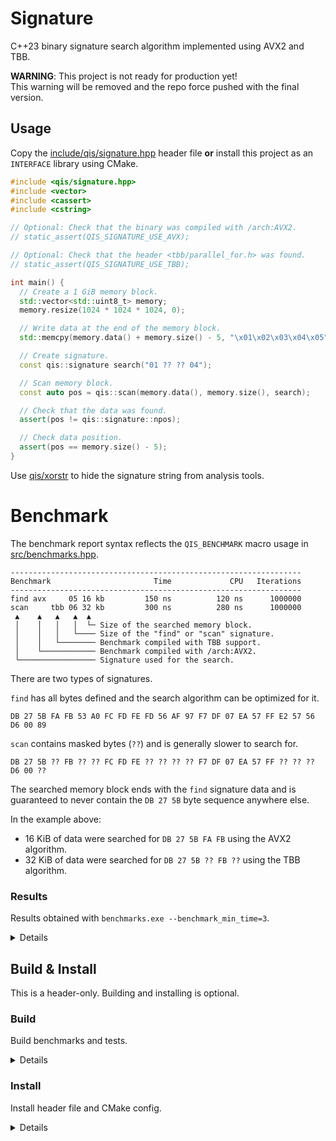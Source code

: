 # Signature
C++23 binary signature search algorithm implemented using AVX2 and TBB.

**WARNING**: This project is not ready for production yet!<br/>
This warning will be removed and the repo force pushed with the final version.

## Usage
Copy the [include/qis/signature.hpp](include/qis/signature.hpp) header file
**or** install this project as an `INTERFACE` library using CMake.

```cpp
#include <qis/signature.hpp>
#include <vector>
#include <cassert>
#include <cstring>

// Optional: Check that the binary was compiled with /arch:AVX2.
// static_assert(QIS_SIGNATURE_USE_AVX);

// Optional: Check that the header <tbb/parallel_for.h> was found.
// static_assert(QIS_SIGNATURE_USE_TBB);

int main() {
  // Create a 1 GiB memory block.
  std::vector<std::uint8_t> memory;
  memory.resize(1024 * 1024 * 1024, 0);

  // Write data at the end of the memory block.
  std::memcpy(memory.data() + memory.size() - 5, "\x01\x02\x03\x04\x05", 5);

  // Create signature.
  const qis::signature search("01 ?? ?? 04");

  // Scan memory block.
  const auto pos = qis::scan(memory.data(), memory.size(), search);

  // Check that the data was found.
  assert(pos != qis::signature::npos);

  // Check data position.
  assert(pos == memory.size() - 5);
}
```

Use [qis/xorstr](https://github.com/qis/xorstr) to hide the signature
string from analysis tools.

# Benchmark
The benchmark report syntax reflects the `QIS_BENCHMARK` macro usage in
[src/benchmarks.hpp](src/benchmarks.hpp).

```
-----------------------------------------------------------------
Benchmark                       Time             CPU   Iterations
-----------------------------------------------------------------
find avx     05 16 kb         150 ns          120 ns      1000000
scan     tbb 06 32 kb         300 ns          280 ns      1000000
 ▲    ▲   ▲   ▲  ▲
 │    │   │   │  └─ Size of the searched memory block.
 │    │   │   └──── Size of the "find" or "scan" signature.
 │    │   └──────── Benchmark compiled with TBB support.
 │    └──────────── Benchmark compiled with /arch:AVX2.
 └───────────────── Signature used for the search.
```

There are two types of signatures.

`find` has all bytes defined and the search algorithm can be optimized for it.

```
DB 27 5B FA FB 53 A0 FC FD FE FD 56 AF 97 F7 DF 07 EA 57 FF E2 57 56 D6 00 89
```

`scan` contains masked bytes (`??`) and is generally slower to search for.

```
DB 27 5B ?? FB ?? ?? FC FD FE ?? ?? ?? ?? F7 DF 07 EA 57 FF ?? ?? ?? D6 00 ??
```

The searched memory block ends with the `find` signature data and is guaranteed
to never contain the `DB 27 5B` byte sequence anywhere else.

In the example above:
* 16 KiB of data were searched for `DB 27 5B FA FB` using the AVX2 algorithm.
* 32 KiB of data were searched for `DB 27 5B ?? FB ??` using the TBB algorithm.

### Results
Results obtained with `benchmarks.exe --benchmark_min_time=3`.

<details>

```
Run on (12 X 3720.15 MHz CPU s)
CPU Caches:
  L1 Data 32 KiB (x6)
  L1 Instruction 32 KiB (x6)
  L2 Unified 256 KiB (x6)
  L3 Unified 12288 KiB (x1)
-----------------------------------------------------------------
Benchmark                       Time             CPU   Iterations
-----------------------------------------------------------------
find avx     03 16 kb         295 ns          296 ns     14222222
find avx tbb 03 16 kb         345 ns          345 ns     12800000
find std     03 16 kb       13275 ns        13268 ns       323855
find std tbb 03 16 kb        7586 ns         7577 ns       548571
scan avx     03 16 kb         296 ns          297 ns     14222222
scan avx tbb 03 16 kb         345 ns          345 ns     11686957
scan std     03 16 kb       13104 ns        13135 ns       320000
scan std tbb 03 16 kb        7595 ns         7615 ns       537600

find avx     03 64 kb        1456 ns         1454 ns      2890323
find avx tbb 03 64 kb        1452 ns         1449 ns      2890323
find std     03 64 kb       52256 ns        52368 ns        81455
find std tbb 03 64 kb       12036 ns        11970 ns       344615
scan avx     03 64 kb        1456 ns         1453 ns      2859574
scan avx tbb 03 64 kb        1445 ns         1449 ns      2921739
scan std     03 64 kb       52489 ns        52571 ns        79059
scan std tbb 03 64 kb       12103 ns        12130 ns       349091
```

</details>

## Build & Install
This is a header-only. Building and installing is optional.

### Build
Build benchmarks and tests.

<details>

1. Install [Python 3][py3].
2. Install [Conan][conan].

```cmd
pip install conan
```

3. Clone project in `x64 Native Tools Command Prompt for VS 2022`.

```cmd
git clone https://github.com/qis/signature signature
cd signature
```

4. Install dependencies.

```cmd
conan install . -if third_party -pr conan.profile
```

5. Configure project.

```cmd
cmake --preset release
cmake --preset debug
```

6. Build benchmarks and tests.

```cmd
cmake --build --preset release --target benchmarks
cmake --build --preset debug --target tests
```

7. Run benchmarks and tests.

```cmd
build\release\benchmarks.exe --benchmark_min_time=3
build\debug\tests.exe
```

</details>

### Install
Install header file and CMake config.

<details>

```cmd
cmake --preset install -DCMAKE_INSTALL_PREFIX="path/to/destination"
cmake --build --preset install --target install
```

</details>

[py3]: https://www.python.org/downloads/windows/
[conan]: https://conan.io/center/
